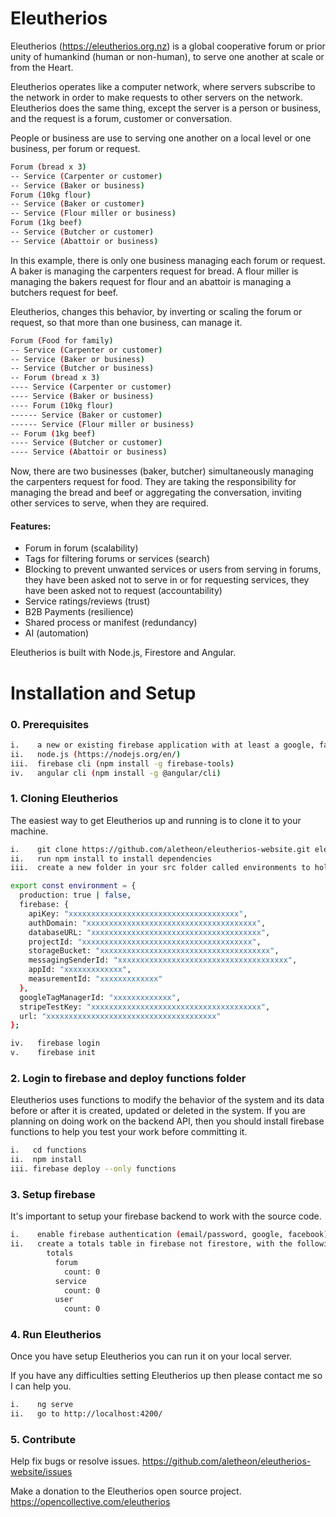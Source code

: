 # Eleutherios

Eleutherios (https://eleutherios.org.nz) is a global cooperative forum or prior unity of humankind (human or non-human), to serve one another at scale or from the Heart.

Eleutherios operates like a computer network, where servers subscribe to the network in order to make requests to other servers on the network.  Eleutherios does the same thing, except the server is a person or business, and the request is a forum, customer or conversation.

People or business are use to serving one another on a local level or one business, per forum or request.

```bash
Forum (bread x 3)
-- Service (Carpenter or customer)
-- Service (Baker or business)
Forum (10kg flour)
-- Service (Baker or customer)
-- Service (Flour miller or business)
Forum (1kg beef)
-- Service (Butcher or customer)
-- Service (Abattoir or business)
```

In this example, there is only one business managing each forum or request.  A baker is managing the carpenters request for bread.  A flour miller is managing the bakers request for flour and an abattoir is managing a butchers request for beef.

Eleutherios, changes this behavior, by inverting or scaling the forum or request, so that more than one business, can manage it.

```bash
Forum (Food for family)
-- Service (Carpenter or customer)
-- Service (Baker or business)
-- Service (Butcher or business)
-- Forum (bread x 3)
---- Service (Carpenter or customer)
---- Service (Baker or business)
---- Forum (10kg flour)
------ Service (Baker or customer)
------ Service (Flour miller or business)
-- Forum (1kg beef)
---- Service (Butcher or customer)
---- Service (Abattoir or business)
```

Now, there are two businesses (baker, butcher) simultaneously managing the carpenters request for food.  They are taking the responsibility for managing the bread and beef or aggregating the conversation, inviting other services to serve, when they are required.

#### Features:

* Forum in forum (scalability)
* Tags for filtering forums or services (search)
* Blocking to prevent unwanted services or users from serving in forums, they have been asked not to serve in or for requesting services, they have been asked not to request (accountability)
* Service ratings/reviews (trust)
* B2B Payments (resilience)
* Shared process or manifest (redundancy)
* AI (automation)

Eleutherios is built with Node.js, Firestore and Angular.

# Installation and Setup

### 0. Prerequisites

```bash
i.    a new or existing firebase application with at least a google, facebook or email passwordless provider
ii.   node.js (https://nodejs.org/en/)
iii.  firebase cli (npm install -g firebase-tools)
iv.   angular cli (npm install -g @angular/cli)
```

### 1. Cloning Eleutherios

The easiest way to get Eleutherios up and running is to clone it to your machine.

```bash
i.    git clone https://github.com/aletheon/eleutherios-website.git eleutherios-website
ii.   run npm install to install dependencies
iii.  create a new folder in your src folder called environments to hold your environment (environment.prod.ts and environment.ts) variables:
```

```bash
export const environment = {
  production: true | false,
  firebase: {
    apiKey: "xxxxxxxxxxxxxxxxxxxxxxxxxxxxxxxxxxxxxx",
    authDomain: "xxxxxxxxxxxxxxxxxxxxxxxxxxxxxxxxxxxxxx",
    databaseURL: "xxxxxxxxxxxxxxxxxxxxxxxxxxxxxxxxxxxxxx",
    projectId: "xxxxxxxxxxxxxxxxxxxxxxxxxxxxxxxxxxxxxx",
    storageBucket: "xxxxxxxxxxxxxxxxxxxxxxxxxxxxxxxxxxxxxx",
    messagingSenderId: "xxxxxxxxxxxxxxxxxxxxxxxxxxxxxxxxxxxxxx",
    appId: "xxxxxxxxxxxxx",
    measurementId: "xxxxxxxxxxxxx"
  },
  googleTagManagerId: "xxxxxxxxxxxxx",
  stripeTestKey: "xxxxxxxxxxxxxxxxxxxxxxxxxxxxxxxxxxxxxx",
  url: "xxxxxxxxxxxxxxxxxxxxxxxxxxxxxxxxxxxxxx"
};
```
```bash
iv.   firebase login
v.    firebase init
```

### 2. Login to firebase and deploy functions folder

Eleutherios uses functions to modify the behavior of the system and its data before or after it is created, updated or deleted in the system.  If you are planning on doing work on the backend API, then you should install firebase functions to help you test your work before committing it.

```bash
i.   cd functions
ii.  npm install
iii. firebase deploy --only functions
```

### 3. Setup firebase

It's important to setup your firebase backend to work with the source code.

```bash
i.    enable firebase authentication (email/password, google, facebook)
ii.   create a totals table in firebase not firestore, with the following default structure:
        totals
          forum
            count: 0
          service
            count: 0
          user
            count: 0
```

### 4. Run Eleutherios

Once you have setup Eleutherios you can run it on your local server.

If you have any difficulties setting Eleutherios up then please contact me so I can help you.

```bash
i.    ng serve
ii.   go to http://localhost:4200/
```

### 5. Contribute

Help fix bugs or resolve issues.
https://github.com/aletheon/eleutherios-website/issues

Make a donation to the Eleutherios open source project.
https://opencollective.com/eleutherios
